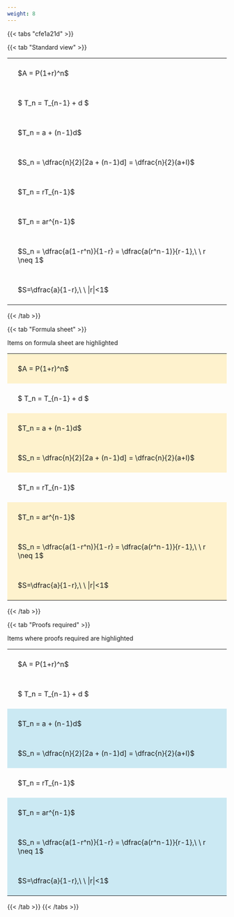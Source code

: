 ```yaml
---
weight: 8
---
```


{{< tabs "cfe1a21d" >}}

{{< tab "Standard view" >}}

<style type="text/css">
#T_standard_a994f8172379b712 th.col_heading {
  text-align: left;
  font-size: 1em;
}
#T_standard_a994f8172379b712 td {
  text-align: left;
  font-size: 1em;
  padding: 1.5em;
}
</style>
<table id="T_standard_a994f8172379b712">
  <thead>
  </thead>
  <tbody>
    <tr>
      <td id="T_standard_a994f8172379b712_row0_col0" class="data row0 col0" >$A = P(1+r)^n$</td>
    </tr>
    <tr>
      <td id="T_standard_a994f8172379b712_row1_col0" class="data row1 col0" >$ T_n = T_{n-1} + d $</td>
    </tr>
    <tr>
      <td id="T_standard_a994f8172379b712_row2_col0" class="data row2 col0" >$T_n = a + (n-1)d$</td>
    </tr>
    <tr>
      <td id="T_standard_a994f8172379b712_row3_col0" class="data row3 col0" >$S_n = \dfrac{n}{2}[2a + (n-1)d] = \dfrac{n}{2}(a+l)$</td>
    </tr>
    <tr>
      <td id="T_standard_a994f8172379b712_row4_col0" class="data row4 col0" >$T_n = rT_{n-1}$</td>
    </tr>
    <tr>
      <td id="T_standard_a994f8172379b712_row5_col0" class="data row5 col0" >$T_n = ar^{n-1}$</td>
    </tr>
    <tr>
      <td id="T_standard_a994f8172379b712_row6_col0" class="data row6 col0" >$S_n = \dfrac{a(1-r^n)}{1-r} = \dfrac{a(r^n-1)}{r-1},\ \  r \neq 1$</td>
    </tr>
    <tr>
      <td id="T_standard_a994f8172379b712_row7_col0" class="data row7 col0" >$S=\dfrac{a}{1-r},\ \ |r|<1$</td>
    </tr>
  </tbody>
</table>
{{< /tab >}}

{{< tab "Formula sheet" >}}

Items on formula sheet are highlighted 
<br>
<style type="text/css">
#T_formula_sheet_f03bbbb472ae6fcf th.col_heading {
  text-align: left;
  font-size: 1em;
}
#T_formula_sheet_f03bbbb472ae6fcf td {
  text-align: left;
  font-size: 1em;
  padding: 1.5em;
}
#T_formula_sheet_f03bbbb472ae6fcf_row0_col0, #T_formula_sheet_f03bbbb472ae6fcf_row2_col0, #T_formula_sheet_f03bbbb472ae6fcf_row3_col0, #T_formula_sheet_f03bbbb472ae6fcf_row5_col0, #T_formula_sheet_f03bbbb472ae6fcf_row6_col0, #T_formula_sheet_f03bbbb472ae6fcf_row7_col0 {
  background-color: rgba(255,194,10, 0.2);
}
#T_formula_sheet_f03bbbb472ae6fcf_row1_col0, #T_formula_sheet_f03bbbb472ae6fcf_row4_col0 {
  background-color: rgba(0,0,0,0);
}
</style>
<table id="T_formula_sheet_f03bbbb472ae6fcf">
  <thead>
  </thead>
  <tbody>
    <tr>
      <td id="T_formula_sheet_f03bbbb472ae6fcf_row0_col0" class="data row0 col0" >$A = P(1+r)^n$</td>
    </tr>
    <tr>
      <td id="T_formula_sheet_f03bbbb472ae6fcf_row1_col0" class="data row1 col0" >$ T_n = T_{n-1} + d $</td>
    </tr>
    <tr>
      <td id="T_formula_sheet_f03bbbb472ae6fcf_row2_col0" class="data row2 col0" >$T_n = a + (n-1)d$</td>
    </tr>
    <tr>
      <td id="T_formula_sheet_f03bbbb472ae6fcf_row3_col0" class="data row3 col0" >$S_n = \dfrac{n}{2}[2a + (n-1)d] = \dfrac{n}{2}(a+l)$</td>
    </tr>
    <tr>
      <td id="T_formula_sheet_f03bbbb472ae6fcf_row4_col0" class="data row4 col0" >$T_n = rT_{n-1}$</td>
    </tr>
    <tr>
      <td id="T_formula_sheet_f03bbbb472ae6fcf_row5_col0" class="data row5 col0" >$T_n = ar^{n-1}$</td>
    </tr>
    <tr>
      <td id="T_formula_sheet_f03bbbb472ae6fcf_row6_col0" class="data row6 col0" >$S_n = \dfrac{a(1-r^n)}{1-r} = \dfrac{a(r^n-1)}{r-1},\ \  r \neq 1$</td>
    </tr>
    <tr>
      <td id="T_formula_sheet_f03bbbb472ae6fcf_row7_col0" class="data row7 col0" >$S=\dfrac{a}{1-r},\ \ |r|<1$</td>
    </tr>
  </tbody>
</table>
{{< /tab >}}

{{< tab "Proofs required" >}}

Items where proofs required are highlighted 
<br>
<style type="text/css">
#T_proof_required_fe5edb8978752f91 th.col_heading {
  text-align: left;
  font-size: 1em;
}
#T_proof_required_fe5edb8978752f91 td {
  text-align: left;
  font-size: 1em;
  padding: 1.5em;
}
#T_proof_required_fe5edb8978752f91_row0_col0, #T_proof_required_fe5edb8978752f91_row1_col0, #T_proof_required_fe5edb8978752f91_row4_col0 {
  background-color: rgba(0,0,0,0);
}
#T_proof_required_fe5edb8978752f91_row2_col0, #T_proof_required_fe5edb8978752f91_row3_col0, #T_proof_required_fe5edb8978752f91_row5_col0, #T_proof_required_fe5edb8978752f91_row6_col0, #T_proof_required_fe5edb8978752f91_row7_col0 {
  background-color: rgba(0,150,200, 0.2);
}
</style>
<table id="T_proof_required_fe5edb8978752f91">
  <thead>
  </thead>
  <tbody>
    <tr>
      <td id="T_proof_required_fe5edb8978752f91_row0_col0" class="data row0 col0" >$A = P(1+r)^n$</td>
    </tr>
    <tr>
      <td id="T_proof_required_fe5edb8978752f91_row1_col0" class="data row1 col0" >$ T_n = T_{n-1} + d $</td>
    </tr>
    <tr>
      <td id="T_proof_required_fe5edb8978752f91_row2_col0" class="data row2 col0" >$T_n = a + (n-1)d$</td>
    </tr>
    <tr>
      <td id="T_proof_required_fe5edb8978752f91_row3_col0" class="data row3 col0" >$S_n = \dfrac{n}{2}[2a + (n-1)d] = \dfrac{n}{2}(a+l)$</td>
    </tr>
    <tr>
      <td id="T_proof_required_fe5edb8978752f91_row4_col0" class="data row4 col0" >$T_n = rT_{n-1}$</td>
    </tr>
    <tr>
      <td id="T_proof_required_fe5edb8978752f91_row5_col0" class="data row5 col0" >$T_n = ar^{n-1}$</td>
    </tr>
    <tr>
      <td id="T_proof_required_fe5edb8978752f91_row6_col0" class="data row6 col0" >$S_n = \dfrac{a(1-r^n)}{1-r} = \dfrac{a(r^n-1)}{r-1},\ \  r \neq 1$</td>
    </tr>
    <tr>
      <td id="T_proof_required_fe5edb8978752f91_row7_col0" class="data row7 col0" >$S=\dfrac{a}{1-r},\ \ |r|<1$</td>
    </tr>
  </tbody>
</table>
{{< /tab >}}
{{< /tabs >}}